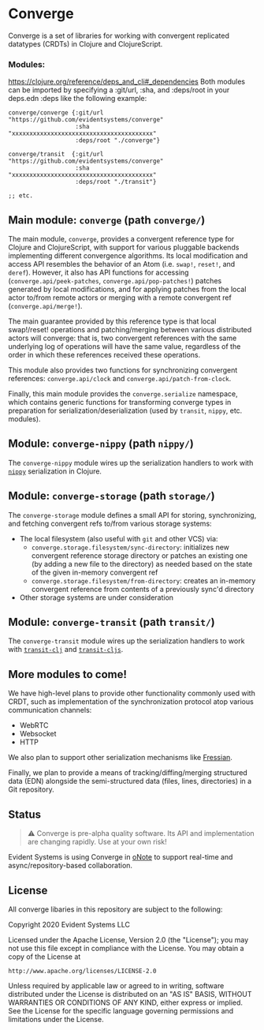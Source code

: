 # Converge

Converge is a set of libraries for working with convergent replicated
datatypes (CRDTs) in Clojure and ClojureScript.

### Modules:
https://clojure.org/reference/deps_and_cli#_dependencies
Both modules can be imported by specifying a :git/url, :sha, and :deps/root in your deps.edn :deps like the following example:

```
converge/converge {:git/url   "https://github.com/evidentsystems/converge"
                   :sha       "xxxxxxxxxxxxxxxxxxxxxxxxxxxxxxxxxxxxxxxx"
                   :deps/root "./converge"}

converge/transit  {:git/url   "https://github.com/evidentsystems/converge"
                   :sha       "xxxxxxxxxxxxxxxxxxxxxxxxxxxxxxxxxxxxxxxx"
                   :deps/root "./transit"}

;; etc.

```

## Main module: `converge` (path `converge/`)

The main module, `converge`, provides a convergent reference type for
Clojure and ClojureScript, with support for various pluggable backends
implementing different convergence algorithms. Its local modification
and access API resembles the behavior of an Atom (i.e. `swap!`,
`reset!`, and `deref`).  However, it also has API functions for
accessing (`converge.api/peek-patches`, `converge.api/pop-patches!`)
patches generated by local modifications, and for applying patches
from the local actor to/from remote actors or merging with a remote
convergent ref (`converge.api/merge!`).

The main guarantee provided by this reference type is that local
swap!/reset! operations and patching/merging between various
distributed actors will converge: that is, two convergent references
with the same underlying log of operations will have the same value,
regardless of the order in which these references received these
operations.

This module also provides two functions for synchronizing convergent
references: `converge.api/clock` and `converge.api/patch-from-clock`.

Finally, this main module provides the `converge.serialize` namespace,
which contains generic functions for transforming converge types in
preparation for serialization/deserialization (used by `transit`,
`nippy`, etc. modules).

## Module: `converge-nippy` (path `nippy/`)

The `converge-nippy` module wires up the serialization handlers to
work with [`nippy`](https://github.com/ptaoussanis/nippy/)
serialization in Clojure.

## Module: `converge-storage` (path `storage/`)

The `converge-storage` module defines a small API for storing,
synchronizing, and fetching convergent refs to/from various storage
systems:

* The local filesystem (also useful with `git` and other VCS) via:
  * `converge.storage.filesystem/sync-directory`: initializes new
    convergent reference storage directory or patches an existing one
    (by adding a new file to the directory) as needed based on the
    state of the given in-memory convergent ref
  * `converge.storage.filesystem/from-directory`: creates an in-memory
    convergent reference from contents of a previously sync'd directory
* Other storage systems are under consideration

## Module: `converge-transit` (path `transit/`)

The `converge-transit` module wires up the serialization handlers to
work with [`transit-clj`](https://github.com/cognitect/transit-clj/)
and [`transit-cljs`](https://github.com/cognitect/transit-cljs/).

## More modules to come!

We have high-level plans to provide other functionality commonly used
with CRDT, such as implementation of the synchronization protocol atop
various communication channels:

* WebRTC
* Websocket
* HTTP

We also plan to support other serialization mechanisms like
[Fressian](https://github.com/clojure/data.fressian/).

Finally, we plan to provide a means of tracking/diffing/merging structured
data (EDN) alongside the semi-structured data (files, lines,
directories) in a Git repository.

## Status

> :warning: Converge is pre-alpha quality software. Its API and implementation are
changing rapidly. Use at your own risk!

Evident Systems is using Converge in [oNote](https://onote.com) to
support real-time and async/repository-based collaboration.

## License

All converge libaries in this repository are subject to the following:

Copyright 2020 Evident Systems LLC

Licensed under the Apache License, Version 2.0 (the "License");
you may not use this file except in compliance with the License.
You may obtain a copy of the License at

    http://www.apache.org/licenses/LICENSE-2.0

Unless required by applicable law or agreed to in writing, software
distributed under the License is distributed on an "AS IS" BASIS,
WITHOUT WARRANTIES OR CONDITIONS OF ANY KIND, either express or implied.
See the License for the specific language governing permissions and
limitations under the License.
